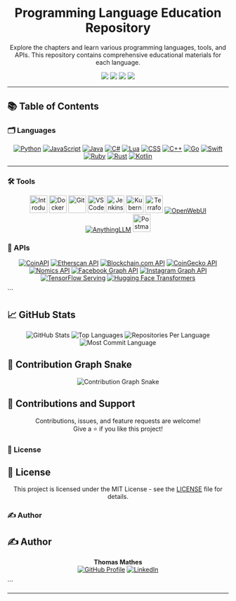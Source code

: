 <h1 align="center">Programming Language Education Repository</h1>
<p align="center">Explore the chapters and learn various programming languages, tools, and APIs. This repository contains comprehensive educational materials for each language.</p>

<p align="center">
  <img src="https://img.shields.io/github/repo-size/TMHSDigital/Education">
  <img src="https://img.shields.io/github/contributors/TMHSDigital/Education">
  <img src="https://img.shields.io/github/last-commit/TMHSDigital/Education">
  <img src="https://img.shields.io/github/languages/count/TMHSDigital/Education">
</p>

---

## 📚 Table of Contents

### 🗂️ Languages
<p align="center">
  <a href="Languages/Chapter-1/index.html"><img src="https://img.shields.io/badge/Python-3776AB?style=for-the-badge&logo=python&logoColor=white" alt="Python"></a>
  <a href="Languages/Chapter-2/index.html"><img src="https://img.shields.io/badge/JavaScript-F7DF1E?style=for-the-badge&logo=javascript&logoColor=black" alt="JavaScript"></a>
  <a href="Languages/Chapter-3/index.html"><img src="https://img.shields.io/badge/Java-007396?style=for-the-badge&logo=java&logoColor=white" alt="Java"></a>
  <a href="Languages/Chapter-4/index.html"><img src="https://img.shields.io/badge/C%23-239120?style=for-the-badge&logo=c-sharp&logoColor=white" alt="C#"></a>
  <a href="Languages/Chapter-5/index.html"><img src="https://img.shields.io/badge/Lua-2C2D72?style=for-the-badge&logo=lua&logoColor=white" alt="Lua"></a>
  <a href="Languages/Chapter-6/index.html"><img src="https://img.shields.io/badge/CSS-1572B6?style=for-the-badge&logo=css3&logoColor=white" alt="CSS"></a>
  <a href="Languages/Chapter-7/index.html"><img src="https://img.shields.io/badge/C++-00599C?style=for-the-badge&logo=c%2b%2b&logoColor=white" alt="C++"></a>
  <a href="Languages/Chapter-8/index.html"><img src="https://img.shields.io/badge/Go-00ADD8?style=for-the-badge&logo=go&logoColor=white" alt="Go"></a>
  <a href="Languages/Chapter-9/index.html"><img src="https://img.shields.io/badge/Swift-FA7343?style=for-the-badge&logo=swift&logoColor=white" alt="Swift"></a>
  <a href="Languages/Chapter-10/index.html"><img src="https://img.shields.io/badge/Ruby-CC342D?style=for-the-badge&logo=ruby&logoColor=white" alt="Ruby"></a>
  <a href="Languages/Chapter-11/index.html"><img src="https://img.shields.io/badge/Rust-000000?style=for-the-badge&logo=rust&logoColor=white" alt="Rust"></a>
  <a href="Languages/Chapter-12/index.html"><img src="https://img.shields.io/badge/Kotlin-0095D5?style=for-the-badge&logo=kotlin&logoColor=white" alt="Kotlin"></a>
</p>

---

### 🛠️ Tools
<p align="center">
  <a href="Tools/01_Introduction_to_Tools/index.html"><img src="https://cdn.jsdelivr.net/gh/devicons/devicon/icons/git/git-plain.svg" alt="Introduction to Tools" width="40" height="40" /></a>
  <a href="Tools/02_Docker/index.html"><img src="https://cdn.jsdelivr.net/gh/devicons/devicon/icons/docker/docker-original.svg" alt="Docker" width="40" height="40" /></a>
  <a href="Tools/03_Git/index.html"><img src="https://cdn.jsdelivr.net/gh/devicons/devicon/icons/git/git-original.svg" alt="Git" width="40" height="40" /></a>
  <a href="Tools/04_VSCode/index.html"><img src="https://cdn.jsdelivr.net/gh/devicons/devicon/icons/vscode/vscode-original.svg" alt="VSCode" width="40" height="40" /></a>
  <a href="Tools/05_Jenkins/index.html"><img src="https://cdn.jsdelivr.net/gh/devicons/devicon/icons/jenkins/jenkins-original.svg" alt="Jenkins" width="40" height="40" /></a>
  <a href="Tools/06_Kubernetes/index.html"><img src="https://cdn.jsdelivr.net/gh/devicons/devicon/icons/kubernetes/kubernetes-plain.svg" alt="Kubernetes" width="40" height="40" /></a>
  <a href="Tools/07_Terraform/index.html"><img src="https://cdn.jsdelivr.net/gh/devicons/devicon/icons/terraform/terraform-original.svg" alt="Terraform" width="40" height="40" /></a>
  <a href="Tools/08_OpenWebUI/index.html"><img src="https://img.shields.io/badge/OpenWebUI-3E3E3E?style=for-the-badge&logo=web&logoColor=white" alt="OpenWebUI"></a>
  <a href="Tools/09_AnythingLLM/index.html"><img src="https://img.shields.io/badge/AnythingLLM-FF6F00?style=for-the-badge&logo=anything&logoColor=white" alt="AnythingLLM"></a>
  <a href="Tools/10_Postman/index.html"><img src="https://cdn.jsdelivr.net/gh/devicons/devicon/icons/postman/postman-original.svg" alt="Postman" width="40" height="40" /></a>
</p>

### 📡 APIs
<p align="center">
  <a href="https://www.coinapi.io/"><img src="https://img.shields.io/badge/CoinAPI-32A852?style=for-the-badge&logo=coinapi&logoColor=white" alt="CoinAPI"></a>
  <a href="https://etherscan.io/apis"><img src="https://img.shields.io/badge/Etherscan_API-3C3C3D?style=for-the-badge&logo=ethereum&logoColor=white" alt="Etherscan API"></a>
  <a href="https://www.blockchain.com/api"><img src="https://img.shields.io/badge/Blockchain.com_API-F7931A?style=for-the-badge&logo=bitcoin&logoColor=white" alt="Blockchain.com API"></a>
  <a href="https://www.coingecko.com/en/api"><img src="https://img.shields.io/badge/CoinGecko_API-FFCE45?style=for-the-badge&logo=coingecko&logoColor=black" alt="CoinGecko API"></a>
  <a href="https://nomics.com/docs/"><img src="https://img.shields.io/badge/Nomics_API-3C3C3D?style=for-the-badge&logo=api&logoColor=white" alt="Nomics API"></a>
  <a href="https://developers.facebook.com/docs/graph-api"><img src="https://img.shields.io/badge/Facebook_Graph_API-1877F2?style=for-the-badge&logo=facebook&logoColor=white" alt="Facebook Graph API"></a>
  <a href="https://developers.facebook.com/docs/instagram-api"><img src="https://img.shields.io/badge/Instagram_Graph_API-E4405F?style=for-the-badge&logo=instagram&logoColor=white" alt="Instagram Graph API"></a>
  <a href="https://www.tensorflow.org/tfx/guide/serving"><img src="https://img.shields.io/badge/TensorFlow_Serving-FF6F00?style=for-the-badge&logo=tensorflow&logoColor=white" alt="TensorFlow Serving"></a>
  <a href="https://huggingface.co/transformers/"><img src="https://img.shields.io/badge/Hugging_Face_Transformers-FFD700?style=for-the-badge&logo=hugging-face&logoColor=white" alt="Hugging Face Transformers"></a>
</p>
```

## 📈 GitHub Stats
<p align="center">
  <img src="https://github-readme-stats.vercel.app/api?username=TMHSDigital&show_icons=true&theme=radical" alt="GitHub Stats">
  <img src="https://github-readme-stats.vercel.app/api/top-langs/?username=TMHSDigital&layout=compact&theme=radical" alt="Top Languages">
  <img src="https://github-profile-summary-cards.vercel.app/api/cards/repos-per-language?username=TMHSDigital&theme=radical" alt="Repositories Per Language">
  <img src="https://github-profile-summary-cards.vercel.app/api/cards/most-commit-language?username=TMHSDigital&theme=radical" alt="Most Commit Language">
</p>

## 🐍 Contribution Graph Snake
<p align="center">
  <img src="https://github.com/TMHSDigital/TMHSDigital/raw/output/github-contribution-grid-snake.svg" alt="Contribution Graph Snake">
</p>

## 🎉 Contributions and Support
<p align="center">
  Contributions, issues, and feature requests are welcome!<br>
  Give a ⭐️ if you like this project!
</p>

### 📜 License

## 📜 License
<p align="center">
  This project is licensed under the MIT License - see the <a href="LICENSE">LICENSE</a> file for details.
</p>

### ✍️ Author

## ✍️ Author
<p align="center">
  <strong>Thomas Mathes</strong><br>
  <a href="https://github.com/TMHSDigital"><img src="https://img.shields.io/badge/GitHub-181717?style=for-the-badge&logo=github&logoColor=white" alt="GitHub Profile"></a>
  <a href="https://www.linkedin.com/in/thomasmathes/"><img src="https://img.shields.io/badge/LinkedIn-0A66C2?style=for-the-badge&logo=linkedin&logoColor=white" alt="LinkedIn"></a>
</p>
```

---
